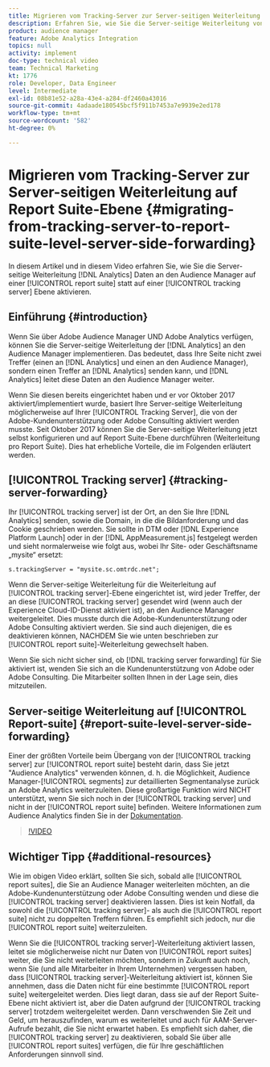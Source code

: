 ```yaml
---
title: Migrieren vom Tracking-Server zur Server-seitigen Weiterleitung auf Report Suite-Ebene
description: Erfahren Sie, wie Sie die Server-seitige Weiterleitung von Adobe Analytics-Daten an Audience Manager auf einer Report Suite-Ebene anstelle einer Tracking-Server-Ebene aktivieren.
product: audience manager
feature: Adobe Analytics Integration
topics: null
activity: implement
doc-type: technical video
team: Technical Marketing
kt: 1776
role: Developer, Data Engineer
level: Intermediate
exl-id: 08b81e52-a28a-43e4-a284-df2460a43016
source-git-commit: 4adaade180545bcf5f911b7453a7e9939e2ed178
workflow-type: tm+mt
source-wordcount: '582'
ht-degree: 0%

---
```


# Migrieren vom Tracking-Server zur Server-seitigen Weiterleitung auf Report Suite-Ebene {#migrating-from-tracking-server-to-report-suite-level-server-side-forwarding}

In diesem Artikel und in diesem Video erfahren Sie, wie Sie die Server-seitige Weiterleitung [!DNL Analytics] Daten an den Audience Manager auf einer [!UICONTROL report suite] statt auf einer [!UICONTROL tracking server] Ebene aktivieren.

## Einführung {#introduction}

Wenn Sie über Adobe Audience Manager UND Adobe Analytics verfügen, können Sie die Server-seitige Weiterleitung der [!DNL Analytics] an den Audience Manager implementieren. Das bedeutet, dass Ihre Seite nicht zwei Treffer (einen an [!DNL Analytics] und einen an den Audience Manager), sondern einen Treffer an [!DNL Analytics] senden kann, und [!DNL Analytics] leitet diese Daten an den Audience Manager weiter.

Wenn Sie diesen bereits eingerichtet haben und er vor Oktober 2017 aktiviert/implementiert wurde, basiert Ihre Server-seitige Weiterleitung möglicherweise auf Ihrer [!UICONTROL Tracking Server], die von der Adobe-Kundenunterstützung oder Adobe Consulting aktiviert werden musste. Seit Oktober 2017 können Sie die Server-seitige Weiterleitung jetzt selbst konfigurieren und auf Report Suite-Ebene durchführen (Weiterleitung pro Report Suite). Dies hat erhebliche Vorteile, die im Folgenden erläutert werden.

## [!UICONTROL Tracking server] {#tracking-server-forwarding}

Ihr [!UICONTROL tracking server] ist der Ort, an den Sie Ihre [!DNL Analytics] senden, sowie die Domain, in die die Bildanforderung und das Cookie geschrieben werden. Sie sollte in DTM oder [!DNL Experience Platform Launch] oder in der [!DNL AppMeasurement.js] festgelegt werden und sieht normalerweise wie folgt aus, wobei Ihr Site- oder Geschäftsname „mysite“ ersetzt:

`s.trackingServer = "mysite.sc.omtrdc.net";`

Wenn die Server-seitige Weiterleitung für die Weiterleitung auf [!UICONTROL tracking server]-Ebene eingerichtet ist, wird jeder Treffer, der an diese [!UICONTROL tracking server] gesendet wird (wenn auch der Experience Cloud-ID-Dienst aktiviert ist), an den Audience Manager weitergeleitet. Dies musste durch die Adobe-Kundenunterstützung oder Adobe Consulting aktiviert werden. Sie sind auch diejenigen, die es deaktivieren können, NACHDEM Sie wie unten beschrieben zur [!UICONTROL report suite]-Weiterleitung gewechselt haben.

Wenn Sie sich nicht sicher sind, ob [!DNL tracking server forwarding] für Sie aktiviert ist, wenden Sie sich an die Kundenunterstützung von Adobe oder Adobe Consulting. Die Mitarbeiter sollten Ihnen in der Lage sein, dies mitzuteilen.

## Server-seitige Weiterleitung auf [!UICONTROL Report-suite] {#report-suite-level-server-side-forwarding}

Einer der größten Vorteile beim Übergang von der [!UICONTROL tracking server] zur [!UICONTROL report suite] besteht darin, dass Sie jetzt &quot;Audience Analytics&quot; verwenden können, d. h. die Möglichkeit, Audience Manager-[!UICONTROL segments] zur detaillierten Segmentanalyse zurück an Adobe Analytics weiterzuleiten. Diese großartige Funktion wird NICHT unterstützt, wenn Sie sich noch in der [!UICONTROL tracking server] und nicht in der [!UICONTROL report suite] befinden. Weitere Informationen zum Audience Analytics finden Sie in der [Dokumentation](https://experienceleague.adobe.com/docs/analytics/integration/audience-analytics/mc-audiences-aam.html?lang=de).

>[!VIDEO](https://video.tv.adobe.com/v/23701/?quality=12)

## Wichtiger Tipp {#additional-resources}

Wie im obigen Video erklärt, sollten Sie sich, sobald alle [!UICONTROL report suites], die Sie an Audience Manager weiterleiten möchten, an die Adobe-Kundenunterstützung oder Adobe Consulting wenden und diese die [!UICONTROL tracking server] deaktivieren lassen. Dies ist kein Notfall, da sowohl die [!UICONTROL tracking server]- als auch die [!UICONTROL report suite] nicht zu doppelten Treffern führen. Es empfiehlt sich jedoch, nur die [!UICONTROL report suite] weiterzuleiten.

Wenn Sie die [!UICONTROL tracking server]-Weiterleitung aktiviert lassen, leitet sie möglicherweise nicht nur Daten von [!UICONTROL report suites] weiter, die Sie nicht weiterleiten möchten, sondern in Zukunft auch noch, wenn Sie (und alle Mitarbeiter in Ihrem Unternehmen) vergessen haben, dass [!UICONTROL tracking server]-Weiterleitung aktiviert ist, können Sie annehmen, dass die Daten nicht für eine bestimmte [!UICONTROL report suite] weitergeleitet werden. Dies liegt daran, dass sie auf der Report Suite-Ebene nicht aktiviert ist, aber die Daten aufgrund der [!UICONTROL tracking server] trotzdem weitergeleitet werden. Dann verschwenden Sie Zeit und Geld, um herauszufinden, warum es weiterleitet und auch für AAM-Server-Aufrufe bezahlt, die Sie nicht erwartet haben. Es empfiehlt sich daher, die [!UICONTROL tracking server] zu deaktivieren, sobald Sie über alle [!UICONTROL report suites] verfügen, die für Ihre geschäftlichen Anforderungen sinnvoll sind.
